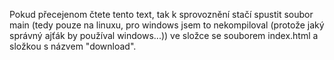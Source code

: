 Pokud přecejenom čtete tento text, tak k sprovoznění stačí spustit soubor main 
(tedy pouze na linuxu, pro windows jsem to nekompiloval (protože jaký správný ajťák by používal windows...)) 
ve složce se souborem index.html a složkou s názvem "download".
